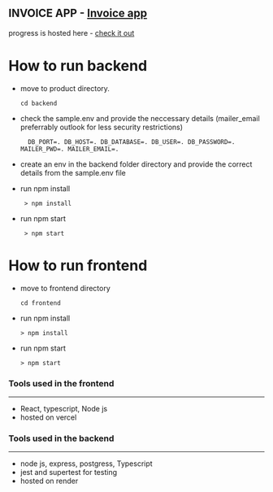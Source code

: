 ## INVOICE APP - [Invoice app](https://invoiceapp-elitekaycy.vercel.app/)

progress is hosted here - [check it out](https://invoiceapp-elitekaycy.vercel.app/)

# How to run backend

- move to product directory.

   `cd backend`
- check the sample.env and provide the neccessary details (mailer_email preferrably outlook for less security restrictions)

  `   DB_PORT=.
      DB_HOST=.
      DB_DATABASE=.
      DB_USER=.
      DB_PASSWORD=.
      MAILER_PWD=.
      MAILER_EMAIL=.
  `
- create an env in the backend folder directory and provide the correct details from the sample.env file
- run npm install

   ` > npm install`
- run npm start

    ` > npm start`

# How to run frontend

- move to frontend directory

   `
     cd frontend
  `
- run npm install

     `
      > npm install
      `
- run npm start

   ` > npm start `

### Tools used in the frontend
___

- React, typescript, Node js
- hosted on vercel

### Tools used in the backend
___

- node js, express, postgress, Typescript
- jest and supertest for testing
- hosted on render

